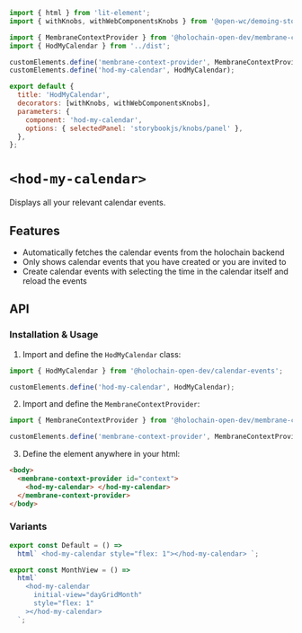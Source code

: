 ```js script
import { html } from 'lit-element';
import { withKnobs, withWebComponentsKnobs } from '@open-wc/demoing-storybook';

import { MembraneContextProvider } from '@holochain-open-dev/membrane-context';
import { HodMyCalendar } from '../dist';

customElements.define('membrane-context-provider', MembraneContextProvider);
customElements.define('hod-my-calendar', HodMyCalendar);

export default {
  title: 'HodMyCalendar',
  decorators: [withKnobs, withWebComponentsKnobs],
  parameters: {
    component: 'hod-my-calendar',
    options: { selectedPanel: 'storybookjs/knobs/panel' },
  },
};
```

# `<hod-my-calendar>`

Displays all your relevant calendar events.

## Features

- Automatically fetches the calendar events from the holochain backend
- Only shows calendar events that you have created or you are invited to
- Create calendar events with selecting the time in the calendar itself and reload the events

## API

<sb-props of="hod-my-calendar"></sb-props>

### Installation & Usage

1. Import and define the `HodMyCalendar` class:

```js
import { HodMyCalendar } from '@holochain-open-dev/calendar-events';

customElements.define('hod-my-calendar', HodMyCalendar);
```

2. Import and define the `MembraneContextProvider`:

```js
import { MembraneContextProvider } from '@holochain-open-dev/membrane-context';

customElements.define('membrane-context-provider', MembraneContextProvider);
```

3. Define the element anywhere in your html:

```html
<body>
  <membrane-context-provider id="context">
    <hod-my-calendar> </hod-my-calendar>
  </membrane-context-provider>
</body>
```

### Variants

```js preview-story
export const Default = () =>
  html` <hod-my-calendar style="flex: 1"></hod-my-calendar> `;
```

```js preview-story
export const MonthView = () =>
  html`
    <hod-my-calendar
      initial-view="dayGridMonth"
      style="flex: 1"
    ></hod-my-calendar>
  `;
```
